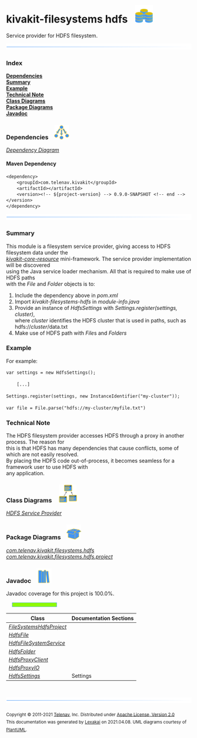 # kivakit-filesystems hdfs &nbsp;&nbsp;![](documentation/images/disks-48.png)

Service provider for HDFS filesystem.

![](documentation/images/horizontal-line.png)

### Index

[**Dependencies**](#dependencies)  
[**Summary**](#summary)  
[**Example**](#example)  
[**Technical Note**](#technical-note)  
[**Class Diagrams**](#class-diagrams)  
[**Package Diagrams**](#package-diagrams)  
[**Javadoc**](#javadoc)

### Dependencies <a name="dependencies"></a> &nbsp;&nbsp; ![](documentation/images/dependencies-40.png)

[*Dependency Diagram*](documentation/diagrams/dependencies.svg)

#### Maven Dependency

    <dependency>
        <groupId>com.telenav.kivakit</groupId>
        <artifactId></artifactId>
        <version><!-- ${project-version} --> 0.9.0-SNAPSHOT <!-- end --></version>
    </dependency>
![](documentation/images/horizontal-line.png)

[//]: # (start-user-text)

### Summary <a name = "summary"></a>

This module is a filesystem service provider, giving access to HDFS filesystem data under the  
[*kivakit-core-resource*](../../kivakit-core/resource/README.md)
mini-framework. The service provider implementation will be discovered  
using the Java service loader mechanism. All that is required to make use of HDFS paths  
with the *File* and *Folder* objects is to:

1. Include the dependency above in *pom.xml*
2. Import *kivakit-filesystems-hdfs* in *module-info.java*
3. Provide an instance of *HdfsSettings* with *Settings.register(settings, cluster)*,  
   where *cluster* identifies the HDFS cluster that is used in paths, such as hdfs://*cluster*/data.txt
4. Make use of HDFS path with *File*s and *Folders*

### Example <a name = "example"></a>

For example:

    var settings = new HdfsSettings();

        [...]

    Settings.register(settings, new InstanceIdentifier("my-cluster"));

    var file = File.parse("hdfs://my-cluster/myfile.txt")

### Technical Note <a name = "technical-note"></a>

The HDFS filesystem provider accesses HDFS through a proxy in another process. The reason for  
this is that HDFS has many dependencies that cause conflicts, some of which are not easily resolved.  
By placing the HDFS code out-of-process, it becomes seamless for a framework user to use HDFS with  
any application.

[//]: # (end-user-text)

### Class Diagrams <a name="class-diagrams"></a> &nbsp; &nbsp; ![](documentation/images/diagram-48.png)

[*HDFS Service Provider*](documentation/diagrams/diagram-hdfs.svg)  

### Package Diagrams <a name="package-diagrams"></a> &nbsp;&nbsp; ![](documentation/images/box-40.png)

[*com.telenav.kivakit.filesystems.hdfs*](documentation/diagrams/com.telenav.kivakit.filesystems.hdfs.svg)  
[*com.telenav.kivakit.filesystems.hdfs.project*](documentation/diagrams/com.telenav.kivakit.filesystems.hdfs.project.svg)  

### Javadoc <a name="javadoc"></a> &nbsp;&nbsp; ![](documentation/images/books-40.png)

Javadoc coverage for this project is 100.0%.  
  
&nbsp; &nbsp;  ![](documentation/images/meter-100-12.png)



| Class | Documentation Sections |
|---|---|
| [*FileSystemsHdfsProject*](https://telenav.github.io/kivakit/javadoc/kivakit.filesystems.hdfs/com/telenav/kivakit/filesystems/hdfs/project/FileSystemsHdfsProject.html) |  |  
| [*HdfsFile*](https://telenav.github.io/kivakit/javadoc/kivakit.filesystems.hdfs/com/telenav/kivakit/filesystems/hdfs/HdfsFile.html) |  |  
| [*HdfsFileSystemService*](https://telenav.github.io/kivakit/javadoc/kivakit.filesystems.hdfs/com/telenav/kivakit/filesystems/hdfs/HdfsFileSystemService.html) |  |  
| [*HdfsFolder*](https://telenav.github.io/kivakit/javadoc/kivakit.filesystems.hdfs/com/telenav/kivakit/filesystems/hdfs/HdfsFolder.html) |  |  
| [*HdfsProxyClient*](https://telenav.github.io/kivakit/javadoc/kivakit.filesystems.hdfs/com/telenav/kivakit/filesystems/hdfs/HdfsProxyClient.html) |  |  
| [*HdfsProxyIO*](https://telenav.github.io/kivakit/javadoc/kivakit.filesystems.hdfs/com/telenav/kivakit/filesystems/hdfs/HdfsProxyIO.html) |  |  
| [*HdfsSettings*](https://telenav.github.io/kivakit/javadoc/kivakit.filesystems.hdfs/com/telenav/kivakit/filesystems/hdfs/HdfsSettings.html) | Settings |  

[//]: # (start-user-text)



[//]: # (end-user-text)

<br/>

![](documentation/images/horizontal-line.png)

<sub>Copyright &#169; 2011-2021 [Telenav](http://telenav.com), Inc. Distributed under [Apache License, Version 2.0](LICENSE)</sub>  
<sub>This documentation was generated by [Lexakai](https://github.com/Telenav/lexakai) on 2021.04.08. UML diagrams courtesy
of [PlantUML](http://plantuml.com).</sub>

